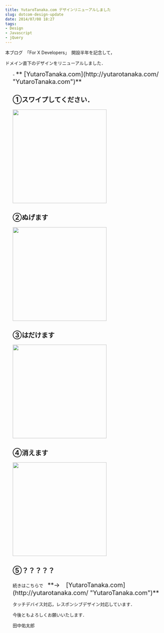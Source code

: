 ```yaml
---
title: YutaroTanaka.com デザインリニューアルしました
slug: dotcom-design-update
date: 2014/07/08 18:27
tags:
- Design
- Javascript
- jQuery
---
```

本ブログ　「For X Developers」　開設半年を記念して，

ドメイン直下のデザインをリニューアルしました．
<ul class="bullet_arrow imglist">
- <span style="font-size: 20px;">** [YutaroTanaka.com](http://yutarotanaka.com/ "YutaroTanaka.com")**</span>

<!--more-->
<h2 class="page-heading">①スワイプしてください．</h2>
<img class="img-frame " alt="" src="http://yutarotanaka.com/blog/wp-content/uploads/2014/01/dotcom-11.png" width="300" />
<h2 class="page-heading">②ぬげます</h2>
<img class="img-frame " alt="" src="http://yutarotanaka.com/blog/wp-content/uploads/2014/01/dotcom-21.png" width="300" />
<h2 class="page-heading">③はだけます</h2>
<img class="img-frame " alt="" src="http://yutarotanaka.com/blog/wp-content/uploads/2014/01/dotcom-3.png" width="300" />
<h2 class="page-heading">④消えます</h2>
<img class="img-frame " alt="" src="http://yutarotanaka.com/blog/wp-content/uploads/2014/01/dotcom-7.png" width="300" />
<h2 class="page-heading">⑤？？？？？</h2>
続きはこちらで　<span style="font-size: 20px;">**→　[YutaroTanaka.com](http://yutarotanaka.com/ "YutaroTanaka.com")**</span>

タッチデバイス対応，レスポンシブデザイン対応しています．

今後ともよろしくお願いいたします．

田中佑太郎
